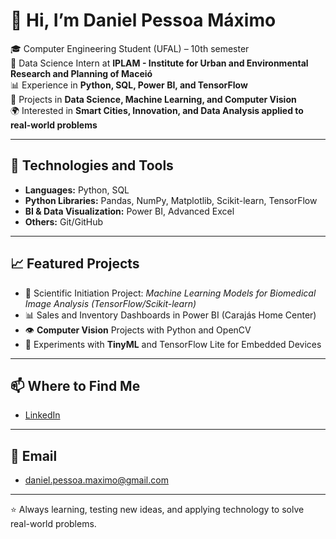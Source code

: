 # 👋 Hi, I’m Daniel Pessoa Máximo  

🎓 Computer Engineering Student (UFAL) – 10th semester  
💼 Data Science Intern at **IPLAM - Institute for Urban and Environmental Research and Planning of Maceió**  
📊 Experience in **Python, SQL, Power BI, and TensorFlow**  
🤖 Projects in **Data Science, Machine Learning, and Computer Vision**  
🌍 Interested in **Smart Cities, Innovation, and Data Analysis applied to real-world problems**  

---

## 🚀 Technologies and Tools  
- **Languages:** Python, SQL  
- **Python Libraries:** Pandas, NumPy, Matplotlib, Scikit-learn, TensorFlow  
- **BI & Data Visualization:** Power BI, Advanced Excel  
- **Others:** Git/GitHub  

---

## 📈 Featured Projects  
- 🔬 Scientific Initiation Project: *Machine Learning Models for Biomedical Image Analysis (TensorFlow/Scikit-learn)*  
- 📊 Sales and Inventory Dashboards in Power BI (Carajás Home Center)  
- 👁️ **Computer Vision** Projects with Python and OpenCV  
- 🤖 Experiments with **TinyML** and TensorFlow Lite for Embedded Devices  

---

## 📫 Where to Find Me  
- [LinkedIn](https://www.linkedin.com/in/daniel-m-97460211b/)  

---

## 📧 Email  
- daniel.pessoa.maximo@gmail.com  

---

⭐ Always learning, testing new ideas, and applying technology to solve real-world problems.  
